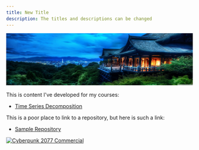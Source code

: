 ```yaml
---
title: New Title
description: The titles and descriptions can be changed
---
```


![My Picture](/pics/Tracy1.JPG)

This is content I've developed for my courses:

- [Time Series Decomposition](/timeseries/index.md)

This is a poor place to link to a repository, but here is such a link:
- [Sample Repository](https://github.com/tracyccwm/sample)

[![Cyberpunk 2077 Commercial](https://img.youtube.com/vi/U8qJc6znzZc/0.jpg)](http://www.youtube.com/watch?v=U8qJc6znzZc)
